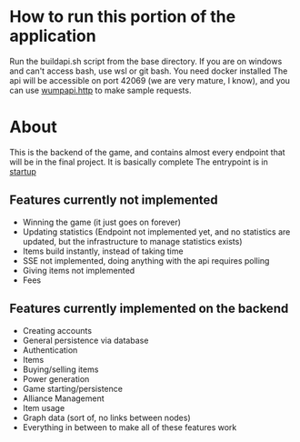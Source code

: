 # How to run this portion of the application
Run the buildapi.sh script from the base directory. If you are on windows and can't access bash, use wsl or git bash. You need docker installed
The api will be accessible on port 42069 (we are very mature, I know), and you can use [wumpapi.http](wumpapi.http) to make sample requests.
# About
This is the backend of the game, and contains almost every endpoint that will be in the final project. It is basically complete
The entrypoint is in [startup](api/Startup.cs)
## Features currently not implemented
 - Winning the game (it just goes on forever)
 - Updating statistics (Endpoint not implemented yet, and no statistics are updated, but the infrastructure to manage statistics exists)
 - Items build instantly, instead of taking time
 - SSE not implemented, doing anything with the api requires polling
 - Giving items not implemented
 - Fees
## Features currently implemented on the backend
 - Creating accounts
 - General persistence via database
 - Authentication
 - Items
 - Buying/selling items
 - Power generation
 - Game starting/persistence
 - Alliance Management
 - Item usage
 - Graph data (sort of, no links between nodes)
 - Everything in between to make all of these features work